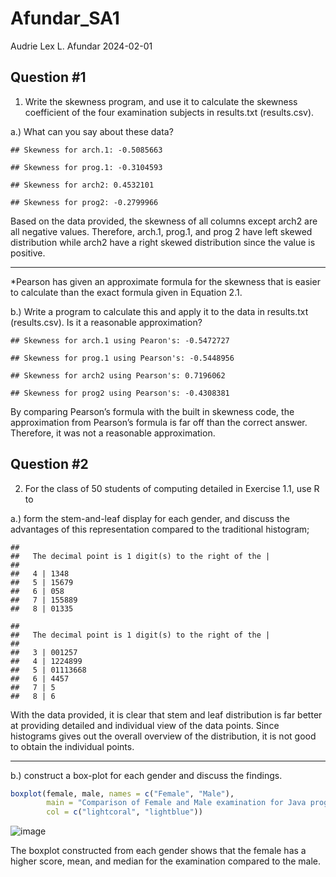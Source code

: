 Afundar_SA1
================
Audrie Lex L. Afundar
2024-02-01

## Question \#1

1.  Write the skewness program, and use it to calculate the skewness
    coefficient of the four examination subjects in results.txt
    (results.csv).

a.) What can you say about these data?

    ## Skewness for arch.1: -0.5085663

    ## Skewness for prog.1: -0.3104593

    ## Skewness for arch2: 0.4532101

    ## Skewness for prog2: -0.2799966

Based on the data provided, the skewness of all columns except arch2 are
all negative values. Therefore, arch.1, prog.1, and prog 2 have left
skewed distribution while arch2 have a right skewed distribution since
the value is positive.

------------------------------------------------------------------------

\*Pearson has given an approximate formula for the skewness that is
easier to calculate than the exact formula given in Equation 2.1.

b.) Write a program to calculate this and apply it to the data in
results.txt (results.csv). Is it a reasonable approximation?

    ## Skewness for arch.1 using Pearon's: -0.5472727

    ## Skewness for prog.1 using Pearson's: -0.5448956

    ## Skewness for arch2 using Pearson's: 0.7196062

    ## Skewness for prog2 using Pearson's: -0.4308381

By comparing Pearson’s formula with the built in skewness code, the
approximation from Pearson’s formula is far off than the correct answer.
Therefore, it was not a reasonable approximation.

## Question \#2

2.  For the class of 50 students of computing detailed in Exercise 1.1,
    use R to

a.) form the stem-and-leaf display for each gender, and discuss the
advantages of this representation compared to the traditional histogram;

    ## 
    ##   The decimal point is 1 digit(s) to the right of the |
    ## 
    ##   4 | 1348
    ##   5 | 15679
    ##   6 | 058
    ##   7 | 155889
    ##   8 | 01335

    ## 
    ##   The decimal point is 1 digit(s) to the right of the |
    ## 
    ##   3 | 001257
    ##   4 | 1224899
    ##   5 | 01113668
    ##   6 | 4457
    ##   7 | 5
    ##   8 | 6

With the data provided, it is clear that stem and leaf distribution is
far better at providing detailed and individual view of the data points.
Since histograms gives out the overall overview of the distribution, it
is not good to obtain the individual points.

------------------------------------------------------------------------

b.) construct a box-plot for each gender and discuss the findings.

``` r
boxplot(female, male, names = c("Female", "Male"), 
        main = "Comparison of Female and Male examination for Java programming",xlab="Gender",ylab="Scores",
        col = c("lightcoral", "lightblue"))
```

![image](https://gist.github.com/assets/124319874/f708d792-bf0e-4ead-984e-9c4eaf9a2470)

The boxplot constructed from each gender shows that the female has a
higher score, mean, and median for the examination compared to the male.
